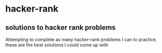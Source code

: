 # hacker-rank

## solutions to hacker rank problems 

Attempting to complete as many hacker-rank problems I can to practice, these are the best solutions I could come up with 
